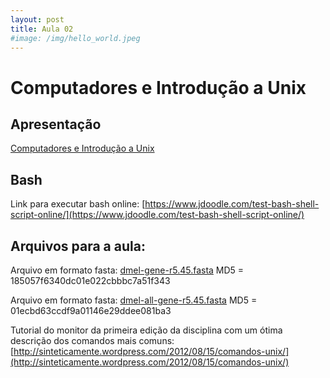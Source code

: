 ```yaml
---
layout: post
title: Aula 02
#image: /img/hello_world.jpeg
---
```

# Computadores e Introdução a Unix

## Apresentação
[Computadores e Introdução a Unix](../pdf/aula02.pdf)

## Bash   

Link para executar bash online: [https://www.jdoodle.com/test-bash-shell-script-online/](https://www.jdoodle.com/test-bash-shell-script-online/)  

## Arquivos para a aula:  

Arquivo em formato fasta: [dmel-gene-r5.45.fasta](/introprog2024/files/dmel-gene-r5.45.fasta) 
MD5 = 185057f6340dc01e022cbbbc7a51f343

Arquivo em formato fasta: [dmel-all-gene-r5.45.fasta]([http://biologia.ib.usp.br/torres/introprog2018/dmel-all-gene-r5.45.fasta](http://biologia.ib.usp.br/torres/introprog2018/dmel-all-gene-r5.45.fasta))  
MD5 = 01ecbd63ccdf9a01146e29ddee081ba3

Tutorial do monitor da primeira edição da disciplina com um ótima descrição dos comandos mais comuns:
[http://sinteticamente.wordpress.com/2012/08/15/comandos-unix/](http://sinteticamente.wordpress.com/2012/08/15/comandos-unix/)





 


  
    
    
    

